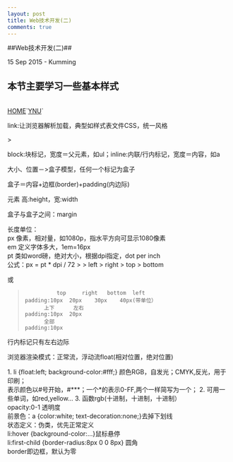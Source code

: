 ```yaml
---
layout: post
title: Web技术开发(二)
comments: true
---
```

##Web技术开发(二)##
<p class="meta">15 Sep 2015 - Kumming</p>
<h2>本节主要学习一些基本样式</h2><br/>
<a href="Web技术开发二.html">HOME</a>`<a href="Web技术开发二.html">YNU</a>`
<p>link:让浏览器解析加载，典型如样式表文件CSS，统一风格</p>
>     <style>
>     	<!--声明一个样式表-->
>     	ul {list-style-type:none;}
>     	li {float:left}
>     </style>
<p>block:块标记，宽度＝父元素，如ul；inline:内联/行内标记，宽度＝内容，如a</p>
<p>大小、位置－>盒子模型，任何一个标记为盒子</P>
<p>盒子＝内容+边框(border)+padding(内边际)</p>
<p>元素 高:height，宽:width</p>
<p>盒子与盒子之间：margin</p>
<p>
长度单位：<br/>
px 像素，相对量，如1080p，指水平方向可显示1080像素<br/>
em 定义字体多大，1em=16px<br/>
pt 类如word磅，绝对大小，根据dpi指定，dot per inch <br/>
公式：px = pt * dpi / 72
>     <padding>
>     	left
>     	right
>     	top 
>     	bottom
 	
或
>    		 	top  	right	bottom	left
>     padding:10px	20px	30px	40px(带单位）
>     		上下		左右
>     padding:10px 	20px
>     		全部
>     padding:10px

<p>行内标记只有左右边际</p>
<p>浏览器渲染模式：正常流，浮动流float(相对位置，绝对位置)</p>
1. li {float:left; background-color:#fff;} 颜色RGB，自发光；CMYK,反光，用于印刷；<br>表示颜色以#号开始，#***；一个*的表示0-FF,两个一样简写为一个；
2. 可用一些单词，如red,yellow...
3. 函数rgb(十进制，十进制，十进制）
<br/>opacity:0-1 透明度
<br/>前景色：a {color:white; text-decoration:none;}去掉下划线
<br/>状态定义：伪类，优先正常定义
<br/>li:hover {background-color:...}鼠标悬停
<br/>li:first-child {border-radius:8px 0 0 8px} 圆角
<br/  last-child
<br/>border即边框，默认为零



